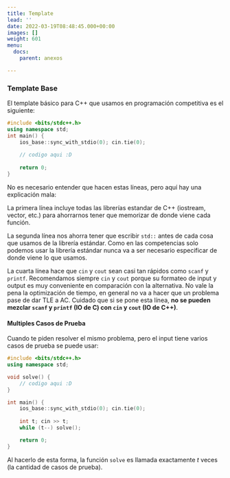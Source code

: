 ```yaml
---
title: Template
lead: ''
date: 2022-03-19T08:48:45.000+00:00
images: []
weight: 601
menu:
  docs:
    parent: anexos

---
```


### Template Base

El template básico para C++ que usamos en programación competitiva es el siguiente:

```c++
#include <bits/stdc++.h>
using namespace std;
int main() {
	ios_base::sync_with_stdio(0); cin.tie(0);
	
	// codigo aqui :D
	
	return 0;
}
```
No es necesario entender que hacen estas líneas, pero aquí hay una explicación mala:

La primera línea incluye todas las librerías estandar de C++ (iostream, vector, etc.)
para ahorrarnos tener que memorizar de donde viene cada función.

La segunda línea nos ahorra tener que escribir `std::` antes de cada cosa que usamos
de la librería estándar. Como en las competencias solo podemos usar la librería estándar
nunca va a ser necesario especificar de donde viene lo que usamos.

La cuarta línea hace que `cin` y `cout` sean casi tan rápidos como `scanf`
y `printf`. Recomendamos siempre `cin` y `cout` porque su formateo de input
y output es muy conveniente en comparación con la alternativa. No vale la pena la 
optimización de tiempo, en general no va a hacer que un problema pase de dar TLE a AC.
Cuidado que si se pone esta línea, **no se pueden mezclar `scanf` y `printf` (IO de C) con `cin` y `cout` (IO de C++)**.

#### Multiples Casos de Prueba

Cuando te piden resolver el mismo problema, pero el input tiene varios casos de prueba
se puede usar:

```c++
#include <bits/stdc++.h>
using namespace std;

void solve() {
    // codigo aqui :D
}

int main() {
    ios_base::sync_with_stdio(0); cin.tie(0);
    
    int t; cin >> t;
    while (t--) solve();

    return 0;
}
```

Al hacerlo de esta forma, la función `solve` es llamada exactamente $t$ veces (la cantidad
de casos de prueba).




